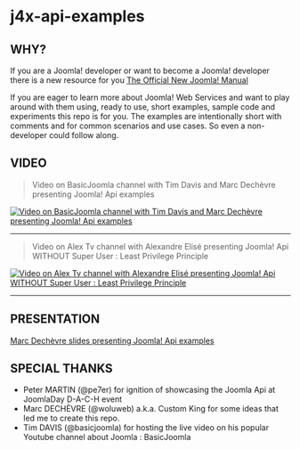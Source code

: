 # j4x-api-examples

## WHY?
If you are a Joomla! developer or want to become a Joomla! developer there is a new resource for you
[The Official New Joomla! Manual](https://github.com/joomla/Manual.git)

If you are eager to learn more about Joomla! Web Services and want to play around with them using, ready to use, short examples, sample code and experiments this repo is for you.
The examples are intentionally short with comments and for common scenarios and use cases. So even a non-developer could follow along.

## VIDEO

> Video on BasicJoomla channel with Tim Davis and Marc Dechèvre presenting Joomla! Api examples

[![Video on BasicJoomla channel with Tim Davis and Marc Dechèvre presenting Joomla! Api examples](https://img.youtube.com/vi/ZH3a4MHB718/maxresdefault.jpg)](https://www.youtube.com/watch?v=ZH3a4MHB718)

-------

> Video on Alex Tv channel with Alexandre Elisé presenting Joomla! Api WITHOUT Super User : Least Privilege Principle

[![Video on Alex Tv channel with Alexandre Elisé presenting Joomla! Api WITHOUT Super User : Least Privilege Principle](https://img.youtube.com/vi/STw0a7sOtEU/maxresdefault.jpg)](https://www.youtube.com/watch?v=STw0a7sOtEU)

-------

## PRESENTATION
[Marc Dechèvre slides presenting Joomla! Api examples](https://slides.woluweb.be/api/api.html)


## SPECIAL THANKS
- Peter MARTIN (@pe7er) for ignition of showcasing the Joomla Api at JoomlaDay D-A-C-H event
- Marc DECHÈVRE (@woluweb) a.k.a. Custom King for some ideas that led me to create this repo.
- Tim DAVIS (@basicjoomla) for hosting the live video on his popular Youtube channel about Joomla : BasicJoomla
